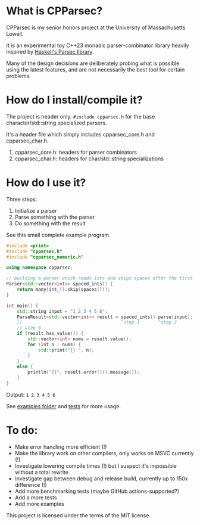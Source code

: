 # What is CPParsec?

CPParsec is my senior honors project at the University of Massachusetts Lowell. 

It is an experimental toy C++23 monadic parser-combinator library heavily inspired by [Haskell's Parsec library](https://en.wikipedia.org/wiki/Parsec_(parser)). 

Many of the design decisions are deliberately probing what is possible using the latest features, and are not necessarily the best tool for certain problems. 

# How do I install/compile it?

The project is header only. `#include cpparsec.h` for the base character/std::string specialized parsers.

It's a header file which simply includes cpparsec_core.h and cpparsec_char.h.

1. cpparsec_core.h: headers for parser combinators 
2. cpparsec_char.h: headers for char/std::string specializations

# How do I use it?

Three steps: 
1. Initialize a parser
2. Parse something with the parser
3. Do something with the result

See this small complete example program.
```C++
#include <print>
#include "cpparsec.h"
#include "cpparsec_numeric.h"

using namespace cpparsec;

// building a parser which reads ints and skips spaces after the first int
Parser<std::vector<int>> spaced_ints() {
	return many(int_().skip(spaces()));
}

int main() {
	std::string input = "1 2 3 4 5 6";  
	ParseResult<std::vector<int>> result = spaced_ints().parse(input);
	//                                     ^step 1       ^step 2  
	// step 3
	if (result.has_value()) {
		std::vector<int> nums = result.value();
		for (int n : nums) {
			std::print("{} ", n);
		}
	}
	else {
		println("{}", result.error()().message());
	}
}
```
Output: `1 2 3 4 5 6`

See [examples folder](https://github.com/cchung2020/cpparsec/tree/master/cpparsec/examples) and [tests](https://github.com/cchung2020/cpparsec/tree/master/cpparsec/tests) for more usage.

# To do:
* Make error handling more efficient (!)
* Make the library work on other compilers, only works on MSVC currently (!)
* Investigate lowering compile times (!) but I suspect it's impossible without a total rewrite
* Investigate gap between debug and release build, currently up to 150x difference (!)
* Add more benchmarking tests (maybe GitHub actions-supported?)
* Add a more tests
* Add more examples

This project is licensed under the terms of the MIT license.

